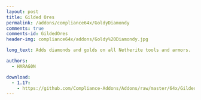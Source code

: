 ```yaml
---
layout: post
title: Gilded Ores
permalink: /addons/compliance64x/GoldyDiamondy
comments: true
comments-id: GildedOres
header-img: compliance64x/addons/Goldy%20Diamondy.jpg

long_text: Adds diamonds and golds on all Netherite tools and armors.

authors:
  - HARAG0N

download:
  - 1.17:
    - https://github.com/Compliance-Addons/Addons/raw/master/64x/Gilded%20Ores/Compliance%2064x%20-%20Goldy%20Diamondy.zip
---
```

